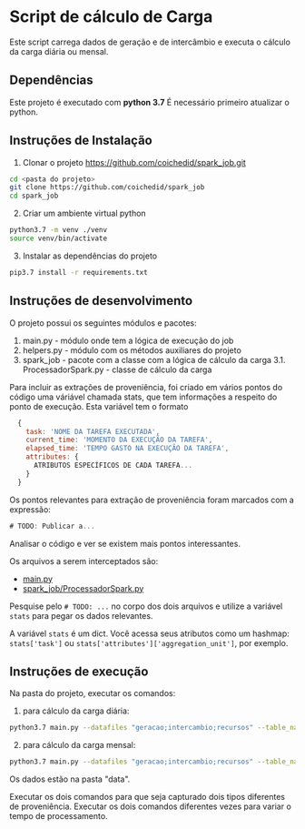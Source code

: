# Script de cálculo de Carga

Este script carrega dados de geração e de intercâmbio e executa o cálculo da carga diária ou mensal.

## Dependências

Este projeto é executado com **python 3.7**
É necessário primeiro atualizar o python.

## Instruções de Instalação


1. Clonar o projeto https://github.com/coichedid/spark_job.git
```bash
cd <pasta do projeto>
git clone https://github.com/coichedid/spark_job
cd spark_job
```

2. Criar um ambiente virtual python
```bash
python3.7 -m venv ./venv
source venv/bin/activate
```

3. Instalar as dependências do projeto
```bash
pip3.7 install -r requirements.txt
```

## Instruções de desenvolvimento

O projeto possui os seguintes módulos e pacotes:
1. main.py - módulo onde tem a lógica de execução do job
2. helpers.py - módulo com os métodos auxiliares do projeto
3. spark_job - pacote com a classe com a lógica de cálculo da carga
  3.1. ProcessadorSpark.py - classe de cálculo da carga

Para incluir as extrações de proveniência, foi criado em vários pontos do código
uma váriável chamada stats, que tem informações a respeito do ponto de execução.
Esta variável tem o formato
```javascript
  {
    task: 'NOME DA TAREFA EXECUTADA',
    current_time: 'MOMENTO DA EXECUÇÃO DA TAREFA',
    elapsed_time: 'TEMPO GASTO NA EXECUÇÃO DA TAREFA',
    attributes: {
      ATRIBUTOS ESPECÍFICOS DE CADA TAREFA...
    }
  }
```

Os pontos relevantes para extração de proveniência foram marcados com a expressão:

```javascript
# TODO: Publicar a...
```

Analisar o código e ver se existem mais pontos interessantes.

Os arquivos a serem interceptados são:

* [main.py](https://github.com/coichedid/spark_job/blob/master/main.py)
* [spark_job/ProcessadorSpark.py](https://github.com/coichedid/spark_job/blob/master/spark_job/ProcessadorSpark.py)

Pesquise pelo `# TODO: ...` no corpo dos dois arquivos e utilize a variável `stats` para pegar os dados relevantes.

A variável `stats` é um dict. Você acessa seus atributos como um hashmap: `stats['task']` ou `stats['attributes']['aggregation_unit']`, por exemplo.

## Instruções de execução

Na pasta do projeto, executar os comandos:

1. para cálculo da carga diária:
```bash
python3.7 main.py --datafiles "geracao;intercambio;recursos" --table_names "geracao;intercambio;recursos" --aggreg_unit diario --sep ";"
```

2. para cálculo da carga mensal:
```bash
python3.7 main.py --datafiles "geracao;intercambio;recursos" --table_names "geracao;intercambio;recursos" --aggreg_unit mensal --sep ";"
```

Os dados estão na pasta "data".

Executar os dois comandos para que seja capturado dois tipos diferentes de proveniência.
Executar os dois comandos diferentes vezes para variar o tempo de processamento.
